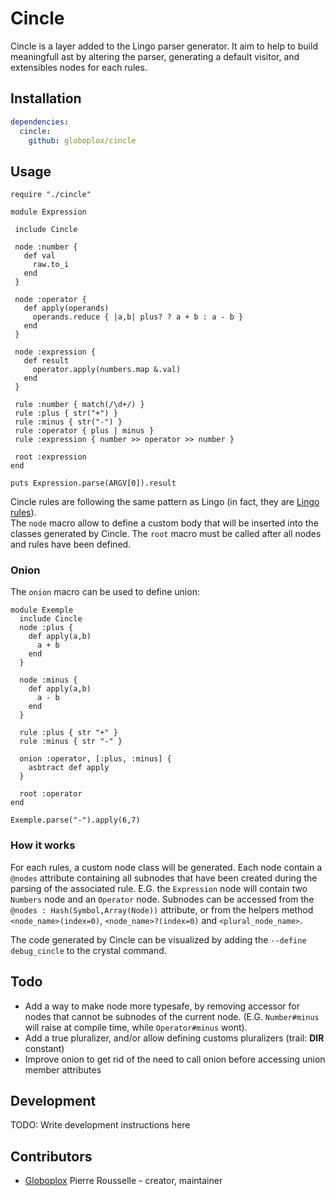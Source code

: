 # Cincle

Cincle is a layer added to the Lingo parser generator.
It aim to help to build meaningfull ast by altering the parser, generating a default visitor, and extensibles nodes for each rules.

## Installation

```yml
dependencies:
  cincle:
    github: globoplox/cincle
```

## Usage

```crystal
require "./cincle"

module Expression

 include Cincle

 node :number {
   def val
     raw.to_i
   end
 }

 node :operator {
   def apply(operands)
     operands.reduce { |a,b| plus? ? a + b : a - b }
   end
 }

 node :expression {
   def result
     operator.apply(numbers.map &.val)
   end
 }

 rule :number { match(/\d+/) }
 rule :plus { str("+") }
 rule :minus { str("-") }
 rule :operator { plus | minus }
 rule :expression { number >> operator >> number }

 root :expression
end

puts Expression.parse(ARGV[0]).result

```

Cincle rules are following the same pattern as Lingo (in fact, they are [Lingo rules](https://github.com/rmosolgo/lingo)).  
The `node` macro allow to define a custom body that will be inserted into the classes generated by Cincle.
The `root` macro must be called after all nodes and rules have been defined.

### Onion

The `onion` macro can be used to define union:
```crsytal
module Exemple
  include Cincle
  node :plus {
    def apply(a,b)
      a + b
    end
  }

  node :minus {
    def apply(a,b)
      a - b
    end
  }

  rule :plus { str "+" }
  rule :minus { str "-" }

  onion :operator, [:plus, :minus] {
    asbtract def apply
  }

  root :operator
end

Exemple.parse("-").apply(6,7)
```

### How it works

For each rules, a custom node class will be generated. Each node contain a `@nodes` attribute containing all subnodes that have been created during the parsing of the associated rule.
E.G. the `Expression` node will contain two `Numbers` node and an `Operator` node. Subnodes can be accessed from the `@nodes : Hash(Symbol,Array(Node))` attribute, or from the helpers method `<node_name>(index=0)`, `<node_name>?(index=0)` and `<plural_node_name>`.

The code generated by Cincle can be visualized by adding the `--define debug_cincle` to the crystal command.

## Todo

* Add a way to make node more typesafe, by removing accessor for nodes that cannot be subnodes of the current node. (E.G. `Number#minus` will raise at compile time, while `Operator#minus` wont).
* Add a true pluralizer, and/or allow defining customs pluralizers (trail: __DIR__ constant)
* Improve onion to get rid of the need to call onion before accessing union member attributes

## Development

TODO: Write development instructions here

## Contributors

- [Globoplox](https://github.com/globoplox) Pierre Rousselle - creator, maintainer
